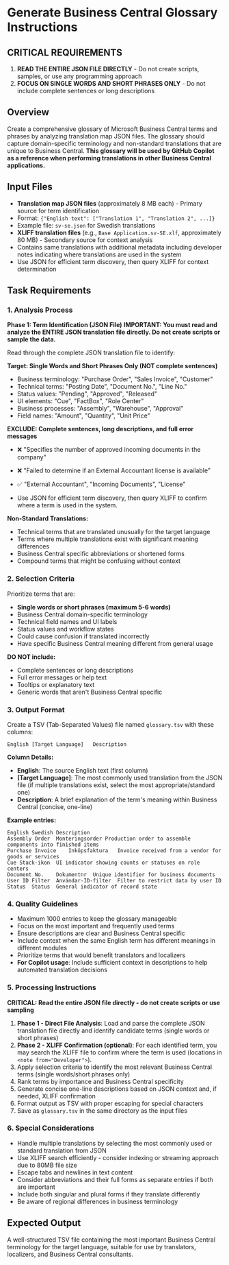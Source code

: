 # Generate Business Central Glossary Instructions

## CRITICAL REQUIREMENTS

1. **READ THE ENTIRE JSON FILE DIRECTLY** - Do not create scripts, samples, or use any programming approach
2. **FOCUS ON SINGLE WORDS AND SHORT PHRASES ONLY** - Do not include complete sentences or long descriptions

## Overview

Create a comprehensive glossary of Microsoft Business Central terms and phrases by analyzing translation map JSON files. The glossary should capture domain-specific terminology and non-standard translations that are unique to Business Central. **This glossary will be used by GitHub Copilot as a reference when performing translations in other Business Central applications.**

## Input Files

- **Translation map JSON files** (approximately 8 MB each) - Primary source for term identification
- Format: `{"English text": ["Translation 1", "Translation 2", ...]}`
- Example file: `sv-se.json` for Swedish translations
- **XLIFF translation files** (e.g., `Base Application.sv-SE.xlf`, approximately 80 MB) - Secondary source for context analysis
- Contains same translations with additional metadata including developer notes indicating where translations are used in the system
- Use JSON for efficient term discovery, then query XLIFF for context determination

## Task Requirements

### 1. Analysis Process

**Phase 1: Term Identification (JSON File)**
**IMPORTANT: You must read and analyze the ENTIRE JSON translation file directly. Do not create scripts or sample the data.**

Read through the complete JSON translation file to identify:

**Target: Single Words and Short Phrases Only (NOT complete sentences)**

- Business terminology: "Purchase Order", "Sales Invoice", "Customer"
- Technical terms: "Posting Date", "Document No.", "Line No."
- Status values: "Pending", "Approved", "Released"
- UI elements: "Cue", "FactBox", "Role Center"
- Business processes: "Assembly", "Warehouse", "Approval"
- Field names: "Amount", "Quantity", "Unit Price"

**EXCLUDE: Complete sentences, long descriptions, and full error messages**

- ❌ "Specifies the number of approved incoming documents in the company"
- ❌ "Failed to determine if an External Accountant license is available"
- ✅ "External Accountant", "Incoming Documents", "License"

- Use JSON for efficient term discovery, then query XLIFF to confirm where a term is used in the system.

**Non-Standard Translations:**

- Technical terms that are translated unusually for the target language
- Terms where multiple translations exist with significant meaning differences
- Business Central specific abbreviations or shortened forms
- Compound terms that might be confusing without context

### 2. Selection Criteria

Prioritize terms that are:

- **Single words or short phrases (maximum 5-6 words)**
- Business Central domain-specific terminology
- Technical field names and UI labels
- Status values and workflow states
- Could cause confusion if translated incorrectly
- Have specific Business Central meaning different from general usage

**DO NOT include:**

- Complete sentences or long descriptions
- Full error messages or help text
- Tooltips or explanatory text
- Generic words that aren't Business Central specific

### 3. Output Format

Create a TSV (Tab-Separated Values) file named `glossary.tsv` with these columns:

```
English	[Target Language]	Description
```

**Column Details:**

- **English**: The source English text (first column)
- **[Target Language]**: The most commonly used translation from the JSON file (if multiple translations exist, select the most appropriate/standard one)
- **Description**: A brief explanation of the term's meaning within Business Central (concise, one-line)

**Example entries:**

```
English	Swedish	Description
Assembly Order	Monteringsorder	Production order to assemble components into finished items
Purchase Invoice	Inköpsfaktura	Invoice received from a vendor for goods or services
Cue	Stack-ikon	UI indicator showing counts or statuses on role centers
Document No.	Dokumentnr	Unique identifier for business documents
User ID Filter	Användar-ID-filter	Filter to restrict data by user ID
Status	Status	General indicator of record state
```

### 4. Quality Guidelines

- Maximum 1000 entries to keep the glossary manageable
- Focus on the most important and frequently used terms
- Ensure descriptions are clear and Business Central specific
- Include context when the same English term has different meanings in different modules
- Prioritize terms that would benefit translators and localizers
- **For Copilot usage**: Include sufficient context in descriptions to help automated translation decisions

### 5. Processing Instructions

**CRITICAL: Read the entire JSON file directly - do not create scripts or use sampling**

1. **Phase 1 - Direct File Analysis**: Load and parse the complete JSON translation file directly and identify candidate terms (single words or short phrases)
2. **Phase 2 - XLIFF Confirmation (optional)**: For each identified term, you may search the XLIFF file to confirm where the term is used (locations in `<note from="Developer">`).
3. Apply selection criteria to identify the most relevant Business Central terms (single words/short phrases only)
4. Rank terms by importance and Business Central specificity
5. Generate concise one-line descriptions based on JSON context and, if needed, XLIFF confirmation
6. Format output as TSV with proper escaping for special characters
7. Save as `glossary.tsv` in the same directory as the input files

### 6. Special Considerations

- Handle multiple translations by selecting the most commonly used or standard translation from JSON
- Use XLIFF search efficiently - consider indexing or streaming approach due to 80MB file size
- Escape tabs and newlines in text content
- Consider abbreviations and their full forms as separate entries if both are important
- Include both singular and plural forms if they translate differently
- Be aware of regional differences in business terminology

## Expected Output

A well-structured TSV file containing the most important Business Central terminology for the target language, suitable for use by translators, localizers, and Business Central consultants.
